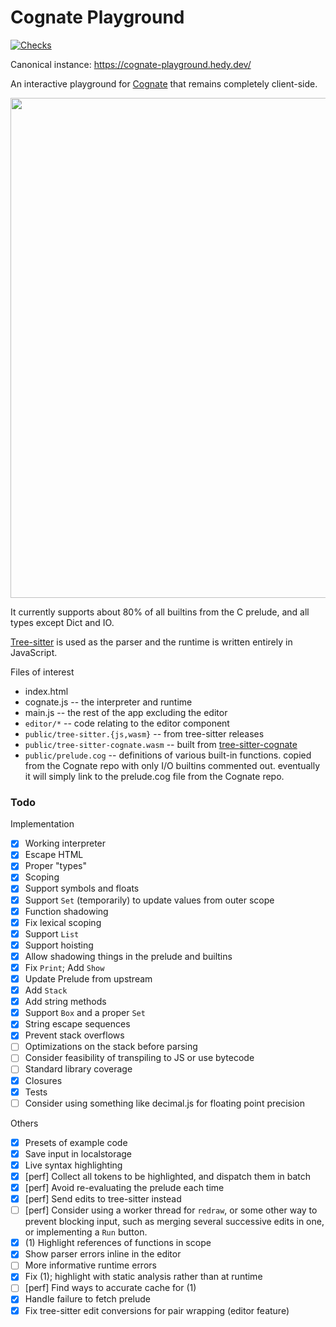 # Cognate Playground

[![Checks](https://github.com/hedyhli/cognate-playground/actions/workflows/checks.yml/badge.svg)](https://github.com/hedyhli/cognate-playground/actions/workflows/checks.yml)

Canonical instance: <https://cognate-playground.hedy.dev/>

An interactive playground for [Cognate](https://cognate-lang.github.io) that
remains completely client-side.

<img src="https://raw.githubusercontent.com/hedyhli/cognate-playground/main/demo.png" width=800 />

It currently supports about 80% of all builtins from the C prelude, and all
types except Dict and IO.

[Tree-sitter](https://github.com/hedyhli/tree-sitter-cognate) is used as the
parser and the runtime is written entirely in JavaScript.

Files of interest
- index.html
- cognate.js -- the interpreter and runtime
- main.js -- the rest of the app excluding the editor
- `editor/*` -- code relating to the editor component
- `public/tree-sitter.{js,wasm}` -- from tree-sitter releases
- `public/tree-sitter-cognate.wasm` -- built from
  [tree-sitter-cognate](https://github.com/hedyhli/tree-sitter-cognate)
- `public/prelude.cog` -- definitions of various built-in functions. copied from the
  Cognate repo with only I/O builtins commented out. eventually it will simply
  link to the prelude.cog file from the Cognate repo.

### Todo

Implementation
- [X] Working interpreter
- [X] Escape HTML
- [X] Proper "types"
- [X] Scoping
- [X] Support symbols and floats
- [X] Support `Set` (temporarily) to update values from outer scope
- [X] Function shadowing
- [X] Fix lexical scoping
- [X] Support `List`
- [X] Support hoisting
- [X] Allow shadowing things in the prelude and builtins
- [X] Fix `Print`; Add `Show`
- [X] Update Prelude from upstream
- [X] Add `Stack`
- [X] Add string methods
- [X] Support `Box` and a proper `Set`
- [X] String escape sequences
- [X] Prevent stack overflows
- [ ] Optimizations on the stack before parsing
- [ ] Consider feasibility of transpiling to JS or use bytecode
- [ ] Standard library coverage
- [X] Closures
- [X] Tests
- [ ] Consider using something like decimal.js for floating point precision

Others
- [X] Presets of example code
- [X] Save input in localstorage
- [X] Live syntax highlighting
- [X] [perf] Collect all tokens to be highlighted, and dispatch them in batch
- [X] [perf] Avoid re-evaluating the prelude each time
- [X] [perf] Send edits to tree-sitter instead
- [ ] [perf] Consider using a worker thread for `redraw`, or some other way
      to prevent blocking input, such as merging several successive edits in
      one, or implementing a `Run` button.
- [X] (1) Highlight references of functions in scope
- [X] Show parser errors inline in the editor
- [ ] More informative runtime errors
- [X] Fix (1); highlight with static analysis rather than at runtime
- [ ] [perf] Find ways to accurate cache for (1)
- [X] Handle failure to fetch prelude
- [X] Fix tree-sitter edit conversions for pair wrapping (editor feature)
